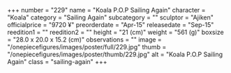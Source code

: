 +++
number = "229"
name = "Koala P.O.P Sailing Again"
character = "Koala"
category = "Sailing Again"
subcategory = ""
sculptor = "Ajiken"
officialprice = "9720 ¥"
preorderdate = "Apr-15"
releasedate = "Sep-15"
reedition1 = ""
reedition2 = ""
height = "21 (cm)"
weight = "561 (g)"
boxsize = "28.0 x 20.0 x 15.2 (cm)"
observations = ""
image = "/onepiecefigures/images/poster/full/229.jpg"
thumb = "/onepiecefigures/images/poster/thumb/229.jpg"
alt = "Koala P.O.P Sailing Again"
class = "sailing-again"
+++
